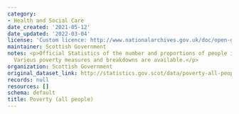```yaml
---
category:
- Health and Social Care
date_created: '2021-05-12'
date_updated: '2022-03-04'
license: 'Custom licence: http://www.nationalarchives.gov.uk/doc/open-government-licence/version/3/'
maintainer: Scottish Government
notes: <p>Official Statistics of the number and proportions of people in poverty.
  Various poverty measures and breakdowns are available.</p>
organization: Scottish Government
original_dataset_link: http://statistics.gov.scot/data/poverty-all-people
records: null
resources: []
schema: default
title: Poverty (all people)
---
```

